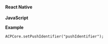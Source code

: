 #### React Native

**JavaScript**

**Example**
```
ACPCore.setPushIdentifier("pushIdentifier");
```
